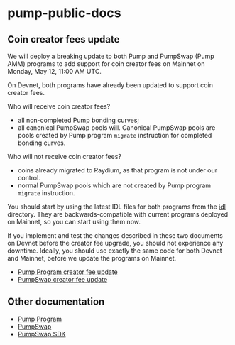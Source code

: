 # pump-public-docs

## Coin creator fees update

We will deploy a breaking update to both Pump and PumpSwap (Pump AMM) programs to add support for coin creator fees on
Mainnet on Monday, May 12, 11:00 AM UTC.

On Devnet, both programs have already been updated to support coin creator fees.

Who will receive coin creator fees?
- all non-completed Pump bonding curves;
- all canonical PumpSwap pools will. Canonical PumpSwap pools are pools created by Pump program `migrate` instruction
  for completed bonding curves.

Who will not receive coin creator fees?
- coins already migrated to Raydium, as that program is not under our control.
- normal PumpSwap pools which are not created by Pump program `migrate` instruction.

You should start by using the latest IDL files for both programs from the [idl](idl) directory. They are 
backwards-compatible with current programs deployed on Mainnet, so you can start using them now.

If you implement and test the changes described in these two documents on Devnet before the creator fee upgrade, you
should not experience any downtime. Ideally, you should use exactly the same code for both Devnet and Mainnet, before
we update the programs on Mainnet.
- [Pump Program creator fee update](docs/PUMP_CREATOR_FEE_README.md)
- [PumpSwap creator fee update](docs/PUMP_SWAP_CREATOR_FEE_README.md)

## Other documentation

- [Pump Program](docs/PUMP_PROGRAM_README.md)
- [PumpSwap](docs/PUMP_SWAP_README.md)
- [PumpSwap SDK](docs/PUMP_SWAP_SDK_README.md)
